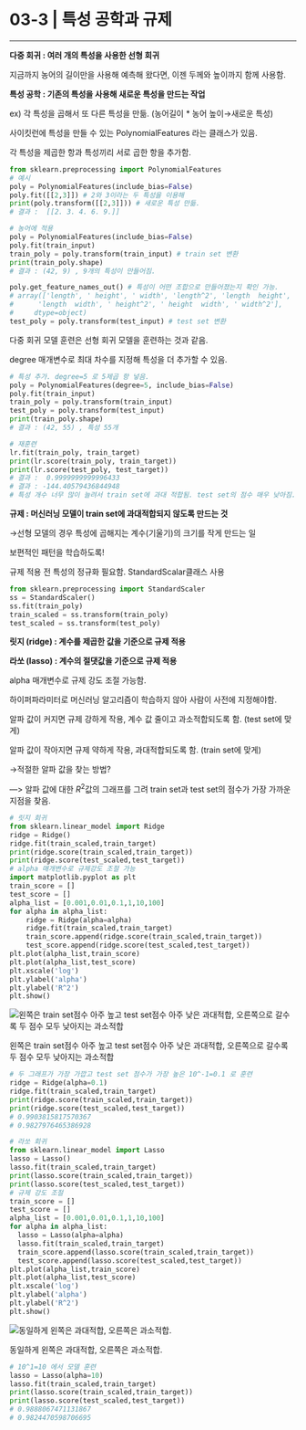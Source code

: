# 03-3 | 특성 공학과 규제

---

**다중 회귀 : 여러 개의 특성을 사용한 선형 회귀**

지금까지 농어의 길이만을 사용해 예측해 왔다면, 이젠 두께와 높이까지 함께 사용함.

**특성 공학 : 기존의 특성을 사용해 새로운 특성을 만드는 작업**

ex) 각 특성을 곱해서 또 다른 특성을 만듦. (농어길이 * 농어 높이→새로운 특성)

사이킷런에 특성을 만들 수 있는 PolynomialFeatures 라는 클래스가 있음.  

각 특성을 제곱한 항과 특성끼리 서로 곱한 항을 추가함.

```python
from sklearn.preprocessing import PolynomialFeatures
# 예시
poly = PolynomialFeatures(include_bias=False)
poly.fit([[2,3]]) # 2와 3이라는 두 특성을 이용해
print(poly.transform([[2,3]])) # 새로운 특성 만듦.
# 결과 :  [[2. 3. 4. 6. 9.]]

# 농어에 적용
poly = PolynomialFeatures(include_bias=False)
poly.fit(train_input)
train_poly = poly.transform(train_input) # train set 변환
print(train_poly.shape)
# 결과 : (42, 9) , 9개의 특성이 만들어짐.

poly.get_feature_names_out() # 특성이 어떤 조합으로 만들어졌는지 확인 가능.
# array(['length', ' height', ' width', 'length^2', 'length  height',
#      'length  width', ' height^2', ' height  width', ' width^2'],
#     dtype=object)
test_poly = poly.transform(test_input) # test set 변환
```

다중 회귀 모델 훈련은 선형 회귀 모델을 훈련하는 것과 같음.

degree 매개변수로 최대 차수를 지정해 특성을 더 추가할 수 있음.

```python
# 특성 추가. degree=5 로 5제곱 항 넣음.
poly = PolynomialFeatures(degree=5, include_bias=False) 
poly.fit(train_input)
train_poly = poly.transform(train_input)
test_poly = poly.transform(test_input)
print(train_poly.shape)
# 결과 : (42, 55) , 특성 55개

# 재훈련
lr.fit(train_poly, train_target)
print(lr.score(train_poly, train_target))
print(lr.score(test_poly, test_target))
# 결과 :  0.9999999999996433
# 결과 : -144.40579436844948
# 특성 개수 너무 많이 늘려서 train set에 과대 적합됨. test set의 점수 매우 낮아짐.
```

**규제 : 머신러닝 모델이 train set에 과대적합되지 않도록 만드는 것**

→선형 모델의 경우 특성에 곱해지는 계수(기울기)의 크기를 작게 만드는 일

보편적인 패턴을 학습하도록!

규제 적용 전 특성의 정규화 필요함.  StandardScalar클래스 사용

```python
from sklearn.preprocessing import StandardScaler
ss = StandardScaler()
ss.fit(train_poly)
train_scaled = ss.transform(train_poly)
test_scaled = ss.transform(test_poly)
```

**릿지 (ridge) : 계수를 제곱한 값을 기준으로 규제 적용**

**라쏘 (lasso) : 계수의 절댓값을 기준으로 규제 적용**

alpha 매개변수로 규제 강도 조절 가능함.  

하이퍼파라미터로 머신러닝 알고리즘이 학습하지 않아 사람이 사전에 지정해야함.

알파 값이 커지면 규제 강하게 작용, 계수 값 줄이고 과소적합되도록 함. (test set에 맞게)

알파 값이 작아지면 규제 약하게 작용, 과대적합되도록 함. (train set에 맞게)

→적절한 알파 값을 찾는 방법?

—> 알파 값에 대한 $R^2$값의 그래프를 그려 train set과 test set의 점수가 가장 가까운 지점을 찾음.

```python
# 릿지 회귀 
from sklearn.linear_model import Ridge
ridge = Ridge()
ridge.fit(train_scaled,train_target)
print(ridge.score(train_scaled,train_target))
print(ridge.score(test_scaled,test_target))
# alpha 매개변수로 규제강도 조절 가능 
import matplotlib.pyplot as plt
train_score = []
test_score = []
alpha_list = [0.001,0.01,0.1,1,10,100]
for alpha in alpha_list:
    ridge = Ridge(alpha=alpha)
    ridge.fit(train_scaled,train_target)
    train_score.append(ridge.score(train_scaled,train_target))
    test_score.append(ridge.score(test_scaled,test_target))
plt.plot(alpha_list,train_score)
plt.plot(alpha_list,test_score)
plt.xscale('log')
plt.ylabel('alpha')
plt.ylabel('R^2')
plt.show()
```

![왼쪽은 train set점수 아주 높고 test set점수 아주 낮은 과대적합, 오른쪽으로 갈수록 두 점수 모두 낮아지는 과소적합](%ED%98%BC%EA%B3%B5%EB%A8%B8%EC%8B%A0%EB%A6%BF%EC%A7%80.png)

왼쪽은 train set점수 아주 높고 test set점수 아주 낮은 과대적합, 오른쪽으로 갈수록 두 점수 모두 낮아지는 과소적합

```python
# 두 그래프가 가장 가깝고 test set 점수가 가장 높은 10^-1=0.1 로 훈련
ridge = Ridge(alpha=0.1)
ridge.fit(train_scaled,train_target)
print(ridge.score(train_scaled,train_target))
print(ridge.score(test_scaled,test_target))
# 0.9903815817570367
# 0.9827976465386928
```

```python
# 라쏘 회귀
from sklearn.linear_model import Lasso
lasso = Lasso()
lasso.fit(train_scaled,train_target)
print(lasso.score(train_scaled,train_target))
print(lasso.score(test_scaled,test_target))
# 규제 강도 조절
train_score = []
test_score = []
alpha_list = [0.001,0.01,0.1,1,10,100]
for alpha in alpha_list:
  lasso = Lasso(alpha=alpha)
  lasso.fit(train_scaled,train_target)
  train_score.append(lasso.score(train_scaled,train_target))
  test_score.append(lasso.score(test_scaled,test_target))
plt.plot(alpha_list,train_score)
plt.plot(alpha_list,test_score)
plt.xscale('log')
plt.ylabel('alpha')
plt.ylabel('R^2')
plt.show()
```

![동일하게 왼쪽은 과대적합, 오른쪽은 과소적합.](%ED%98%BC%EA%B3%B5%EB%A8%B8%EC%8B%A0%EB%9D%BC%EC%8F%98.png)

동일하게 왼쪽은 과대적합, 오른쪽은 과소적합.

```python
# 10^1=10 에서 모델 훈련
lasso = Lasso(alpha=10)
lasso.fit(train_scaled,train_target)
print(lasso.score(train_scaled,train_target))
print(lasso.score(test_scaled,test_target))
# 0.9888067471131867
# 0.9824470598706695
```